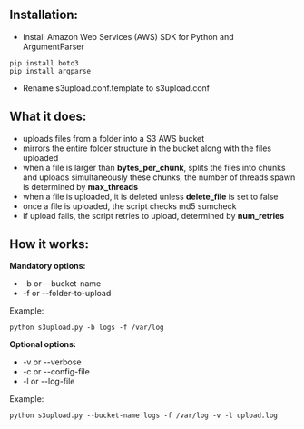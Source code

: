 ## Installation:

* Install Amazon Web Services (AWS) SDK for Python and ArgumentParser
```
pip install boto3
pip install argparse
```
* Rename s3upload.conf.template to s3upload.conf


## What it does:

* uploads files from a folder into a S3 AWS bucket
* mirrors the entire folder structure in the bucket along with the files uploaded
* when a file is larger than __bytes_per_chunk__, splits the files into chunks and uploads simultaneously these chunks,
the number of threads spawn is determined by __max_threads__
* when a file is uploaded, it is deleted unless __delete_file__ is set to false
* once a file is uploaded, the script checks md5 sumcheck
* if upload fails, the script retries to upload, determined by __num_retries__

## How it works:

__Mandatory options:__
* -b or --bucket-name
* -f or --folder-to-upload

Example:
```
python s3upload.py -b logs -f /var/log
```

__Optional options:__
* -v or --verbose
* -c or --config-file
* -l or --log-file

Example:
```
python s3upload.py --bucket-name logs -f /var/log -v -l upload.log
```